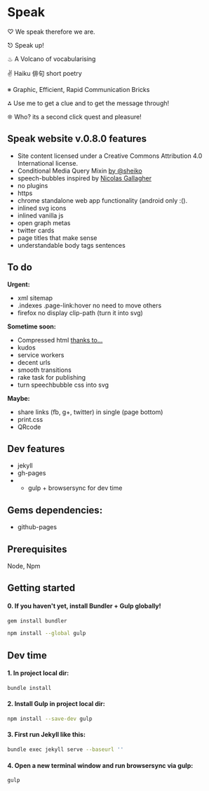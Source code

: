 # Speak

♡ We speak therefore we are.

⎋ Speak up!

♨ A Volcano of vocabularising 

✌ Haiku 俳句 short poetry 

※ Graphic, Efficient, Rapid Communication Bricks 

⁂ Use me to get a clue and to get the message through!
 
❊ Who? its a second click quest and pleasure! 


## Speak website v.0.8.0 features

- Site content licensed under a Creative Commons Attribution 4.0 International license.
- Conditional Media Query Mixin [by @sheiko](https://github.com/dsheiko)
- speech-bubbles inspired by [Nicolas Gallagher]( http://nicolasgallagher.com/pure-css-speech-bubbles/)
- no plugins
- https
- chrome standalone web app functionality (android only :().
- inlined svg icons 
- inlined vanilla js
- open graph metas
- twitter cards
- page titles that make sense
- understandable body tags sentences

## To do

**Urgent:**

- xml sitemap
- .indexes .page-link:hover no need to move others
- firefox no display clip-path (turn it into svg)

**Sometime soon:**

- Compressed html [thanks to...](https://github.com/penibelst/jekyll-compress-html)
- kudos
- service workers
- decent urls
- smooth transitions
- rake task for publishing 
- turn speechbubble css into svg

**Maybe:**

- share links (fb, g+, twitter) in single (page bottom)
- print.css
- QRcode

## Dev features
- jekyll
- gh-pages
- + gulp + browsersync for dev time

## Gems dependencies:
- github-pages









## Prerequisites

Node, Npm

## Getting started

#### 0. If you haven't yet, install Bundler + Gulp globally! 
```sh
gem install bundler```

```sh
npm install --global gulp
```
## Dev time

#### 1. In project local dir:
```sh
bundle install
```

#### 2. Install Gulp in project local dir:
```sh
npm install --save-dev gulp
```

#### 3. First run Jekyll like this:
```sh
bundle exec jekyll serve --baseurl ''
```

#### 4. Open a new terminal window and run browsersync via gulp:
```sh
gulp
```
